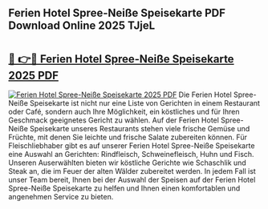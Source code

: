 ## Ferien Hotel Spree-Neiße Speisekarte PDF Download Online 2025 TJjeL

# <h2><a href="http://gc8dfrq.nevu.top/?p=Ferien+Hotel+Spree-Nei%c3%9fe+Speisekarte">🔗 👉🔴 Ferien Hotel Spree-Neiße Speisekarte 2025 PDF</a></h2>

[![Ferien Hotel Spree-Neiße Speisekarte 2025 PDF](https://i.imgur.com/dBaPXMq.png)](http://gc8dfrq.nevu.top/?p=Ferien+Hotel+Spree-Nei%c3%9fe+Speisekarte)
Die Ferien Hotel Spree-Neiße Speisekarte ist nicht nur eine Liste von Gerichten in einem Restaurant oder Café, sondern auch Ihre Möglichkeit, ein köstliches und für Ihren Geschmack geeignetes Gericht zu wählen. Auf der Ferien Hotel Spree-Neiße Speisekarte unseres Restaurants stehen viele frische Gemüse und Früchte, mit denen Sie leichte und frische Salate zubereiten können. Für Fleischliebhaber gibt es auf unserer Ferien Hotel Spree-Neiße Speisekarte eine Auswahl an Gerichten: Rindfleisch, Schweinefleisch, Huhn und Fisch. Unseren Auserwählten bieten wir köstliche Gerichte wie Schaschlik und Steak an, die im Feuer der alten Wälder zubereitet werden. In jedem Fall ist unser Team bereit, Ihnen bei der Auswahl der Speisen auf der Ferien Hotel Spree-Neiße Speisekarte zu helfen und Ihnen einen komfortablen und angenehmen Service zu bieten.
